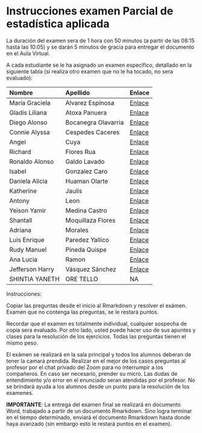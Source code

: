 Instrucciones examen Parcial de estadística aplicada
================

La duración del examen sera de 1 hora con 50 minutos (a partir de las
08:15 hasta las 10:05) y se darán 5 minutos de gracia para entregar el
documento en el Aula Virtual.

A cada estudiante se le ha asignado un examen específico, detallado en
la siguiente tabla (si realiza otro examen que no le ha tocado, no sera
evaluado):

| Nombre          | Apellido            | Enlace                                                                                          |
|:----------------|:--------------------|:------------------------------------------------------------------------------------------------|
| María Graciela  | Alvarez Espinosa    | [Enlace](https://github.com/luiqs/Estadistica-Aplicada/blob/main/Discover/1.-Examen-Final-1.md) |
| Gladis Liliana  | Atoxa Panuera       | [Enlace](https://github.com/luiqs/Estadistica-Aplicada/blob/main/Discover/4.-Examen-Final-4.md) |
| Diego Alonso    | Bocanegra Olavarria | [Enlace](https://github.com/luiqs/Estadistica-Aplicada/blob/main/Discover/1.-Examen-Final-1.md) |
| Connie Alyssa   | Cespedes Caceres    | [Enlace](https://github.com/luiqs/Estadistica-Aplicada/blob/main/Discover/1.-Examen-Final-1.md) |
| Angel           | Cuya                | [Enlace](https://github.com/luiqs/Estadistica-Aplicada/blob/main/Discover/2.-Examen-Final-2.md) |
| Richard         | Flores Rua          | [Enlace](https://github.com/luiqs/Estadistica-Aplicada/blob/main/Discover/3.-Examen-Final-3.md) |
| Ronaldo Alonso  | Galdo Lavado        | [Enlace](https://github.com/luiqs/Estadistica-Aplicada/blob/main/Discover/1.-Examen-Final-1.md) |
| Isabel          | Gonzalez Caro       | [Enlace](https://github.com/luiqs/Estadistica-Aplicada/blob/main/Discover/3.-Examen-Final-3.md) |
| Daniela Alicia  | Huaman Olarte       | [Enlace](https://github.com/luiqs/Estadistica-Aplicada/blob/main/Discover/2.-Examen-Final-2.md) |
| Katherine       | Jaulis              | [Enlace](https://github.com/luiqs/Estadistica-Aplicada/blob/main/Discover/2.-Examen-Final-2.md) |
| Antony          | Leon                | [Enlace](https://github.com/luiqs/Estadistica-Aplicada/blob/main/Discover/3.-Examen-Final-3.md) |
| Yeison Yamir    | Medina Castro       | [Enlace](https://github.com/luiqs/Estadistica-Aplicada/blob/main/Discover/2.-Examen-Final-2.md) |
| Shantall        | Moquillaza Flores   | [Enlace](https://github.com/luiqs/Estadistica-Aplicada/blob/main/Discover/4.-Examen-Final-4.md) |
| Adriana         | Morales             | [Enlace](https://github.com/luiqs/Estadistica-Aplicada/blob/main/Discover/2.-Examen-Final-2.md) |
| Luis Enrique    | Paredez Yallico     | [Enlace](https://github.com/luiqs/Estadistica-Aplicada/blob/main/Discover/2.-Examen-Final-2.md) |
| Rudy Manuel     | Pineda Quispe       | [Enlace](https://github.com/luiqs/Estadistica-Aplicada/blob/main/Discover/3.-Examen-Final-3.md) |
| Ana Lucia       | Ramon               | [Enlace](https://github.com/luiqs/Estadistica-Aplicada/blob/main/Discover/3.-Examen-Final-3.md) |
| Jefferson Harry | Vásquez Sánchez     | [Enlace](https://github.com/luiqs/Estadistica-Aplicada/blob/main/Discover/2.-Examen-Final-2.md) |
| SHINTIA YANETH  | ORE TELLO           | NA                                                                                              |

Instrucciones:

Copiar las preguntas desde el inicio al Rmarkdown y resolver el exámen.
Examen que no contenga las preguntas, se le restará puntos.

Recordar que el examen es totalmente individual, cualquier sospecha de
copia sera evaluado. Por otro lado, usted puede hacer uso de sus apuntes
y clases para la resolución de los ejercicios. Todas las preguntas
tienen el mismo peso.

El exámen se realizará en la sala principal y todos los alumnos deberan
de tener la camará prendida. Realizar en el mejor de los casos preguntas
al profesor por el chat privado del Zoom para no interrumpir a los
compañeros. En caso ser necesario, prender su micro. Las dudas de
entendimiento y/o error en el enunciado seran atendidas por el profesor.
No se brindará ayuda a los alumnos desde un punto para la resolución de
los examenes.

**IMPORTANTE**: La entrega del examen final se realizará en documento
Word, trabajado a partir de un documento Rmarkdown. Sino logra terminar
en el tiempo determinado, enviará el documento Rmarkdown hasta donde
haya avanzado (sin embargo esto le restará puntos en el examen).
